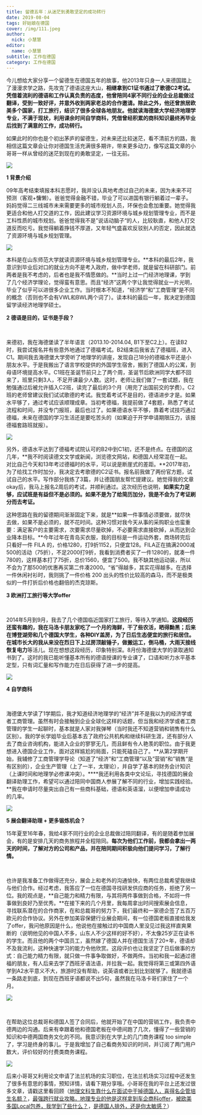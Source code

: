 ```yaml
---
title: 留德五年：从迷茫到勇敢坚定的成功转行
date: 2019-08-04
tags: 好姑娘在德国
cover: /img/111.jpeg
author: 
  nick: 小慧慧
editor: 
  name: 小慧慧
subtitle: 工作在德国
category: 工作在德国
---
```




今儿想给大家分享一个留德生在德国五年的故事，他2013年只身一人来德国踏上了漫漫求学之路，先攻克了德语这座大山，**相继拿到C1证书通过了歌德C2考试。凭借着流利的德语和工作认真负责的态度，他曾陪同4家不同行业的企业总裁做过翻译，受到一致好评，并意外收到两家老总的合作邀请。除此之外，他还曾旅居欧美多个国家，打工旅行，结识了很多全球各地朋友。他就读海德堡大学经济地理学专业，不满于现状，利用课余时间自学商科，凭借曾经积累的商科知识最终再毕业后找到了满意的工作，成功转行。**



如果此时的你也是个初出茅庐的留德生，对未来还比较迷茫，看不清前方的路，我相信这篇文章会让你对德国生活充满很多期许，带来更多动力，像写这篇文章的小哥哥一样从曾经的迷茫到现在的勇敢坚定，一往无前。



<img  src="https://mmbiz.qpic.cn/mmbiz_jpg/rW3MWnUicJ7cHsaV381QjE4FdjwKykLiaWPSjq3lJbcBjHQcddmBibPrS9dgSp7g8HC7qAibOgqgDEwyHxu6KvALWg/640?wx_fmt=jpeg" data-type="jpeg" data-w="940"/>



**1 背景介绍**



09年高考结束填报本科志愿时，我并没认真地考虑过自己的未来，因为未来不可预测（客观+慵懒）。爸爸觉得金融不错，毕业了可以进国有银行躺着过一辈子。妈妈觉得二三线城市未来需要更多的城市规划人员，环保也会愈加重要。她觉得我更适合和他人打交道的工作，因此建议学习资源环境与城乡规划管理专业，而不是工科性质的城市规划。爸爸觉得我不是”说话动脑子“的人，比较耿直，和他人打交道反而吃亏。我觉得躺着挣钱不厚道，又年轻气盛喜欢反驳别人的否定，因此就选了资源环境与城乡规划管理。



<img class="" data-ratio="0.6670212765957447" src="https://mmbiz.qpic.cn/mmbiz_jpg/rW3MWnUicJ7cHsaV381QjE4FdjwKykLiaW2rdmWj0Tf4jFRJBvJlOVUkkZv46R8gQZnQFuN8Yqyqic7cp5oXWJRgg/640?wx_fmt=jpeg" data-type="jpeg" data-w="940"/>



本科是在山东师范大学就读资源环境与城乡规划管理专业。**本科的最后2年，我意识到毕业后对口的就业方向不是考入政府，做中学老师，就是留在科研部门。前两者是我不考虑的，后者也是我不情愿做的。**当时上过一门经济地理课，学到了几个经济学理论，觉得蛮有意思。而且“经济”这两个字让我觉得就业一片光明，毕业了似乎可以进很多企业工作。当时根本不知道，“经济学“和”工商管理“是不同的概念（否则也不会有VWL和BWL两个词了）。读本科的最后一年，我决定到德国留学读经济地理学硕士。


**2 德语是目的，证书是手段？**

 

来德初，我在海德堡读了半年语言（2013.10-2014.04, B1下至C2上）。在读B2时，我尝试报名并有些意外地通过了德福考试。B2结束后我省去了德福班，进入C1。期间我去海德堡大学旁听了地理学的讲座，发现自己18分的德福水平还是小朋友水平。于是我搬出了语言学校提供的外国学生宿舍，搬到了德国人的公寓，到母语环境提高水平。C1班在圣诞节前只上了两个周，圣诞节后欧洲同学大都不回来了，班里只剩3人，不足开课最少人数。这时，老师让我们做了一套试题，我在勉强通过后被允许插入C2班，读完了最后的3个月（用完了出国前交的学费）。C2班的老师曾建议我们试试歌德的考试。我觉着考试不是目的，德语进步才是。如果水平够了，通过考试应该顺理成章。当初考德福，我提前做了4套题，熟悉了考试流程和时间，并没专门报班，最后也过了。如果德语水平不够，靠着考试技巧通过德福，未来在德国的学习生活还是要吃苦头的（如果迫于开学申请期限压力，该报德福套路班就报）。



<img class="" data-ratio="0.6638297872340425" src="https://mmbiz.qpic.cn/mmbiz_jpg/rW3MWnUicJ7cHsaV381QjE4FdjwKykLiaW7ONoY8JT0Cp0LqLicoxJORcI5wF1h3axQCcwibnH4q9TnZWk5dbkyyng/640?wx_fmt=jpeg" data-type="jpeg" data-w="940"/>



另外，德语水平达到了德福考试院认可的B2中到C1初，还不是终点。在德国的这几年，**我不时阅读德文文学或新闻，浏览德文网站，和德国人经常混在一起。对比自己今天和13年考过德福时的水平，可以说是断崖式的差距。**2017年初，为了给找工作时加分，我决定去考歌德的C2证书。报名前我做了两份官方题，试试自己的水平。写作部分我练了3篇，并让德国朋友帮忙提建议。她觉得我的文章okay后，我马上报名2周后的考试，并顺利通过。这次经历也说明，**如果实力足够，应试班是有益但不是必须的。如果不是为了给简历加分，我是不会为了考证刷分而去考证。**




这种思路在我的留德期间渐渐固定下来，就是**如果一件事情必须要做，就尽快去做，如果不是必须的，就不花时间。这种习惯对我今天从事的采购职业也蛮重要：满足客户的主要需求，次要需求尽量砍掉，不必要需求直接砍掉，从而达到企业降本目标。**今年过年在青岛买衣服，我的目标是一件运动外套，商场转完后只看好一件 FILA 的，价格1280，打9折1152，只便宜128。FILA正在搞满2000减500的活动（75折），不足2000打9折，我看到消费者买了一件1280的，就凑一件780的，这样基本打了75折，总价1560，便宜了500。我不缺其他运动装，所以不会为了那500的优惠再买第二件凑2000。“省”得越多，其实花得越多。在选择一件休闲衬衫时，我则挑了一件价格 200 出头的性价比较高的森马，而不是极类似的一件打折后价格也翻倍的杰克琼斯。


**3 欧洲打工旅行等大学offer**

 

2014年5月到9月，我去了几个德国临近国家打工旅行，等待入学通知。**这段经历还蛮有趣的，我在马洛卡朋友家吃了一个月的海鲜，干了些农活，晒得黝黑；后来在博登湖旁和几个德国大学生，各种DIY盖房，为了日后生态便宜的旅行和居住。**在城市长大的我从来没在**烈日下上过房顶敲锤子，做搬运工，倒马桶，大雨天接线恢复电力**等活儿。现在想想这段经历，印象特别深。8月份海德堡大学的录取通知书到了。这时的我已能听懂基本所有的德语授课的专业课了，口语和听力水平基本定型，只有词汇量和写作能力在日后获得了进一步的提高。



<img class="" data-ratio="0.6648936170212766" src="https://mmbiz.qpic.cn/mmbiz_jpg/rW3MWnUicJ7cHsaV381QjE4FdjwKykLiaWYgtbKKEFEBYMCpeUibjiarXqn8JEstTrUgiaR1oLB4ibTj5IR4GVviaQAbw/640?wx_fmt=jpeg" data-type="jpeg" data-w="940"/>






**4 自学商科**

 

海德堡大学读了1学期后，我才知道经济地理学的“经济”并不是我以为的经济学或者工商管理。虽然有时会接触到企业全球化这样的话题，但当我和经济学或者工商管理的学生一起聊时，基本就是人家对我弹琴（当时我还不知道营销和销售有什么区别）。我的学长学姐毕业后基本去了政府公共机构和继续科研生涯，还有部分人去了商业咨询机构，能进入企业的寥寥无几，而且鲜有令人艳羡的职位。由于我更想进入德国企业工作，面对这样尴尬的局面，只能死磕自己了。**从第2学期开始，我辅修了工商管理学导论（知道了“经济”和“工商管理“以及”营销“和”销售“是有区别的），企业生产管理（上了一半，太理论），并自学了基本的财务会计知识（上课时间和地理学必修课冲突）。****我还利用各类中文论坛，寻找德国的展会翻译助理工作，希望可以通过陪同中国商人参展了解不同的行业，增加实践经验。**我在申请时尽量突出自己有一些商科基础，德语和英语溜，以便增加申请成功的几率。



<img class="" data-ratio="0.6514745308310992" src="https://mmbiz.qpic.cn/mmbiz_jpg/rW3MWnUicJ7evWpMiad6W8LaMrx6ticTy5HmIeXVM1BfrGLEQ19A0RBZFibzE4B3Mj0oVRiaLibdxqZqUOyPSIvQ3kCA/640?wx_fmt=jpeg" data-type="jpeg" data-w="373"/>




**5 展会翻译助理 + 更多锻炼机会？**



15年夏至16年春，我给4家不同行业的企业总裁做过陪同翻译，有的是随着参加展会，有的是安排几天的商务旅程并全程陪同。**每次为他们工作前，我都会拿出一两天的时间，了解对方的公司和产品，并在陪同期间积极向他们提问学习，了解行情。**

 

也许是我准备工作做得还充分，展会上和老外的沟通愉快，有两位总裁希望我继续与他们合作。经过考虑，我答应了一位在德国寻找研发供应商的任务，拒绝了另一位。我的观点是，**自己能力和精力有限，与其将两件事做到合格，不如将一件事做到良好乃至优秀。**在接下来的几个月里，我每周拿出时间搜索展会信息，寻找联系潜在的合作商家，在和总裁哥的努力下，我们最终和一家德企签了五百万欧元的合作协议。另外在参加美容保健行业展会期间，有一位德国老板直接给我发了offer，我问他原因是什么，他说他在接触过的中国商人里没见过我这样直爽果断的（说明他见的中国人不多，山东人不少这样的好不好），不太像25岁正在读书的学生。而且他的两个中国员工，虽然嫁了德国人并在德国生活了20+年，德语却不及我流利，这种快速学习的能力令他欣赏。这段评价也让我坚定了日后做事的方式：自己能力精力有限，就只做一件事争取做好，不做两件。当初和我一起通过德福的朋友，有人后来去学了西班牙语法语，并拉我一起。我觉得将第三或第四外语学到A2水平意义不大，旅游时没有帮助，说英语或者比划比划就够了。我就德语一条路走到底，到现在西班牙语都说不出5句，虽然我在马洛卡哥们家住了一个月。



<img class="" data-ratio="0.876010781671159" src="https://mmbiz.qpic.cn/mmbiz_jpg/rW3MWnUicJ7cHsaV381QjE4FdjwKykLiaWv8dgpaFoTibVEfosxgkqznUAVdgWh5onSTgDKRz72ZT9Qv2VVZITQww/640?wx_fmt=jpeg" data-type="jpeg" data-w="742"/>

 

在帮助这位总裁哥和德国人签了合同后，他就开始了在中国的营销工作，我负责中德两边的沟通。后来有幸跟着他和德国老板在中德间跑了几次，懂得了一些营销的知识和中德两国商务文化的不同。我意识到在大学上的几门商务课程 too simple 了，学习是终身的事儿。于是我增加了自己看商务知识的时间，并订阅了两门用户数大，评价较好的付费类商务课程。



<img class="" data-ratio="0.48829787234042554" src="https://mmbiz.qpic.cn/mmbiz_jpg/rW3MWnUicJ7cHsaV381QjE4FdjwKykLiaWGId8H5pRg7uc3XqySwSYr45jYGqyC7K1eHkzqnz3CQYwicBNia4eQlPg/640?wx_fmt=jpeg" data-type="jpeg" data-w="940" style="font-size: 14px;letter-spacing: 1px;white-space: normal;"/>



后来小哥哥又利用论文申请了法兰机场的实习职位，在法兰机场实习过程中还发生了很多有意思的事情，预知详情，请看下期分享哦。小哥哥在我的平台上还发过很多文章，请戳这里看回顾（[地理文科生靠什么在面试中干掉德国人，喜得名企管培生名额？](https://mp.weixin.qq.com/s?__biz=MzI0OTE4MTY1Ng==&amp;mid=2649564866&amp;idx=1&amp;sn=6c274695df5cf361855d20e874c5de9f&amp;chksm=f18ce275c6fb6b634555f0a6a4535ae45927a8c03b3533b42afd97d6bd3157b934b517f2203f&amp;token=97052638&amp;lang=zh_CN&amp;scene=21#wechat_redirect)，[最强跨行就业攻略，地理专业的他是这样拿到车企商科offer](http://mp.weixin.qq.com/s?__biz=MzI0OTE4MTY1Ng==&amp;mid=2649563311&amp;idx=1&amp;sn=dac53900b278ef1b64d601289217197f&amp;chksm=f18ce418c6fb6d0e957a95d64af862f41783606af6b891999d13ed0ddbb33f270a5fce923da4&amp;scene=21#wechat_redirect)，[被欧美多国Local包养，我学到了些什么？](http://mp.weixin.qq.com/s?__biz=MzI0OTE4MTY1Ng==&amp;mid=2649564143&amp;idx=1&amp;sn=d967b3e9df0a9e14c1e07eb4cd9d9a38&amp;chksm=f18ce758c6fb6e4ef6e21376d9bc6fe041ac41f193ac6e2ee0460fab221ba54fa6202936c322&amp;scene=21#wechat_redirect)，[是德国人排外，还是你太敏感？](http://mp.weixin.qq.com/s?__biz=MzI0OTE4MTY1Ng==&amp;mid=2649564193&amp;idx=1&amp;sn=7aef39c3b51e1206e3131f5066a79348&amp;chksm=f18ce096c6fb69801c91da03eebb125a11287b87d4acd7f4a34782ff04673da03ac1b5631c1a&amp;scene=21#wechat_redirect)）